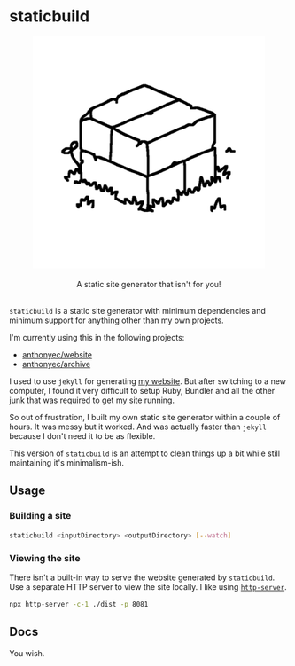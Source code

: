 # staticbuild

<div align="center">
  <img src="logo.png" width="420" alt="Bricks" >
  <br><br>
  A static site generator that isn't for you!
  <br><br>
</div>

`staticbuild` is a static site generator with minimum dependencies and minimum support for anything other than my own projects.

I'm currently using this in the following projects:
- [anthonyec/website](https://github.com/anthonyec/website)
- [anthonyec/archive](https://github.com/anthonyec/archive)

I used to use `jekyll` for generating [my website](https://anthonycossins.com/). But after switching to a new computer, I found it very difficult to setup Ruby, Bundler and all the other junk that was required to get my site running.

So out of frustration, I built my own static site generator within a couple of hours. It was messy but it worked. And was actually faster than `jekyll`  because I don't need it to be as flexible.

This version of `staticbuild` is an attempt to clean things up a bit while still maintaining it's minimalism-ish.

## Usage

### Building a site

```sh
staticbuild <inputDirectory> <outputDirectory> [--watch]
```

### Viewing the site
There isn't a built-in way to serve the website generated by `staticbuild`. Use a separate HTTP server to view the site locally. I like using [`http-server`](https://www.npmjs.com/package/http-server).

```sh
npx http-server -c-1 ./dist -p 8081
```

## Docs

You wish.
